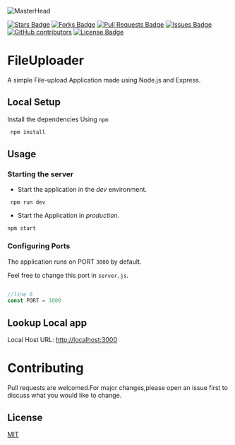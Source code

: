![MasterHead](https://cdni.iconscout.com/illustration/premium/thumb/upload-file-to-cloud-4487405-3722766.png)

<a href="https://github.com/Kallyan01/fileuploader"><img src="https://img.shields.io/github/stars/Kallyan01/fileuploader" alt="Stars Badge"/></a>
<a href="https://github.com/Kallyan01/fileuploader/network/members"><img src="https://img.shields.io/github/forks/Kallyan01/fileuploader" alt="Forks Badge"/></a>
<a href="https://github.com/Kallyan01/fileuploader/pulls"><img src="https://img.shields.io/github/issues-pr/Kallyan01/fileuploader" alt="Pull Requests Badge"/></a>
<a href="https://github.com/Kallyan01/fileuploader/issues"><img src="https://img.shields.io/github/issues/Kallyan01/fileuploader" alt="Issues Badge"/></a>
<a href="https://github.com/Kallyan01/fileuploader/graphs/contributors"><img alt="GitHub contributors" src="https://img.shields.io/github/contributors/Kallyan01/fileuploader?color=2b9348"></a>
<a href="https://github.com/Kallyan01/fileuploader/blob/master/LICENSE"><img src="https://img.shields.io/github/license/Kallyan01/fileuploader?color=2b9348" alt="License Badge"/></a>

# FileUploader

A simple File-upload Application made using Node.js and Express. 

## Local Setup

Install the dependencies Using `npm`

```bash
 npm install
```
## Usage

### Starting the server

- Start the application in the *dev* environment.
```
 npm run dev
```

- Start the Application in *production*.
```
npm start
```

### Configuring Ports
The application runs on PORT `3000` by default.

Feel free to change this port in `server.js`.
```javascript

//line 6
const PORT = 3000
```

## Lookup Local app

Local Host URL: [http://localhost:3000](http://localhost:3000)

# Contributing
Pull requests are welcomed.For major changes,please open an issue first to discuss what you would like to change.

## License
[MIT](https://choosealicense.com/licenses/mit/)

